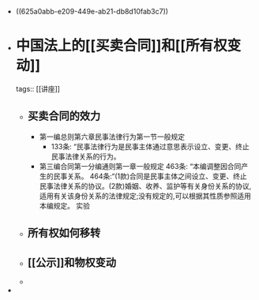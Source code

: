- ((625a0abb-e209-449e-ab21-db8d10fab3c7))
- # 中国法上的[[买卖合同]]和[[所有权变动]]
  tags:: [[讲座]]
	- ## 买卖合同的效力
		- 第一编总则第六章民事法律行为第一节一般规定
			- 133条: “民事法律行为是民事主体通过意思表示设立、变更、终止民事法律关系的行为。
		- 第三编合同第一分编通则第一章一般规定
		  463条: “本编调整因合同产生的民事关系。
		  464条:“(1款)合同是民事主体之间设立、变更、终止民事法律关系的协议。(2款)婚姻、收养、监护等有关身份关系的协议,适用有关该身份关系的法律规定;没有规定的,可以根据其性质参照适用本编规定。
		  实验
	- ## 所有权如何移转
	- ## [[公示]]和物权变动
	-
-